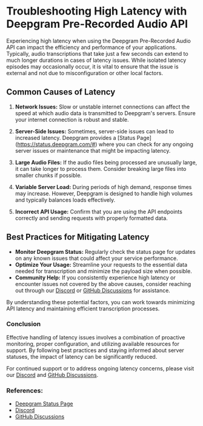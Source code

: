 # Troubleshooting High Latency with Deepgram Pre-Recorded Audio API

Experiencing high latency when using the Deepgram Pre-Recorded Audio API can impact the efficiency and performance of your applications. Typically, audio transcriptions that take just a few seconds can extend to much longer durations in cases of latency issues. While isolated latency episodes may occasionally occur, it is vital to ensure that the issue is external and not due to misconfiguration or other local factors.

## Common Causes of Latency

1. **Network Issues:** Slow or unstable internet connections can affect the speed at which audio data is transmitted to Deepgram's servers. Ensure your internet connection is robust and stable.

2. **Server-Side Issues:** Sometimes, server-side issues can lead to increased latency. Deepgram provides a [Status Page] (https://status.deepgram.com/#) where you can check for any ongoing server issues or maintenance that might be impacting latency.

3. **Large Audio Files:** If the audio files being processed are unusually large, it can take longer to process them. Consider breaking large files into smaller chunks if possible.

4. **Variable Server Load:** During periods of high demand, response times may increase. However, Deepgram is designed to handle high volumes and typically balances loads effectively.

5. **Incorrect API Usage:** Confirm that you are using the API endpoints correctly and sending requests with properly formatted data.

## Best Practices for Mitigating Latency

- **Monitor Deepgram Status:** Regularly check the status page for updates on any known issues that could affect your service performance.
- **Optimize Your Usage:** Streamline your requests to the essential data needed for transcription and minimize the payload size when possible.
- **Community Help:** If you consistently experience high latency or encounter issues not covered by the above causes, consider reaching out through our [Discord](https://discord.gg/deepgram) or [GitHub Discussions](https://github.com/orgs/deepgram/discussions) for assistance.


By understanding these potential factors, you can work towards minimizing API latency and maintaining efficient transcription processes. 

### Conclusion

Effective handling of latency issues involves a combination of proactive monitoring, proper configuration, and utilizing available resources for support. By following best practices and staying informed about server statuses, the impact of latency can be significantly reduced.

For continued support or to address ongoing latency concerns, please visit our [Discord](https://discord.gg/deepgram) and [GitHub Discussions](https://github.com/orgs/deepgram/discussions).

### References:
- [Deepgram Status Page](https://status.deepgram.com/#)
- [Discord](https://discord.gg/deepgram)
- [GitHub Discussions](https://github.com/orgs/deepgram/discussions)